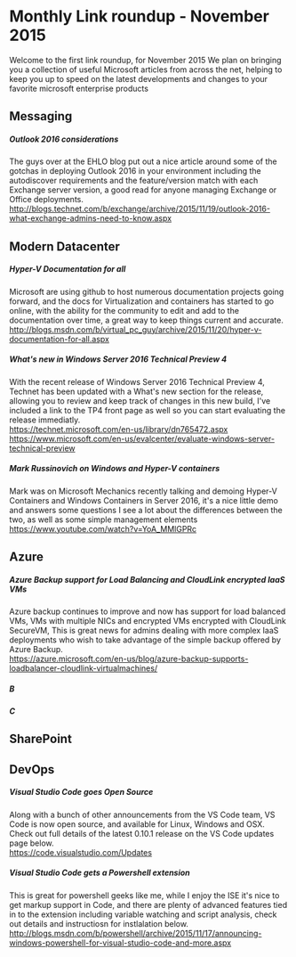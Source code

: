 # Monthly Link roundup - November 2015 #
Welcome to the first link roundup, for November 2015
We plan on bringing you a collection of useful Microsoft articles from across the net, helping to keep you up to speed 
on the latest developments and changes to your favorite microsoft enterprise products


## Messaging ##
##### Outlook 2016 considerations #####
The guys over at the EHLO blog put out a nice article around some of the gotchas in deploying Outlook 2016 in your environment
including the autodiscover requirements and the feature/version match with each Exchange server version, a good read for 
anyone managing Exchange or Office deployments. <br />
<http://blogs.technet.com/b/exchange/archive/2015/11/19/outlook-2016-what-exchange-admins-need-to-know.aspx> <br  />


## Modern Datacenter ##
##### Hyper-V Documentation for all #####
Microsoft are using github to host numerous documentation projects going forward, and the docs for 
Virtualization and containers has started to go online, with the ability for the community to edit and add to 
the documentation over time, a great way to keep things current and accurate.  <br />
<http://blogs.msdn.com/b/virtual_pc_guy/archive/2015/11/20/hyper-v-documentation-for-all.aspx> <br  />

##### What's new in Windows Server 2016 Technical Preview 4 #####
With the recent release of Windows Server 2016 Technical Preview 4, Technet has been updated with a 
What's new section for the release, allowing you to review and keep track of changes in this new build, I've included 
a link to the TP4 front page as well so you can start evaluating the release immediatly. <br  />
<https://technet.microsoft.com/en-us/library/dn765472.aspx> <br  />
<https://www.microsoft.com/en-us/evalcenter/evaluate-windows-server-technical-preview> <br  />

##### Mark Russinovich on Windows and Hyper-V containers #####
Mark was on Microsoft Mechanics recently talking and demoing Hyper-V Containers and Windows Containers in Server 2016, 
it's a nice little demo and answers some questions I see a lot about the differences between the two, 
as well as some simple management elements <br  />
<https://www.youtube.com/watch?v=YoA_MMlGPRc> <br  />


## Azure ##
##### Azure Backup support for Load Balancing and CloudLink encrypted IaaS VMs #####
Azure backup continues to improve and now has support for load balanced VMs, VMs with multiple NICs and encrypted VMs encrypted 
with CloudLink SecureVM, This is great news for admins dealing with more complex IaaS deployments who wish to take advantage 
of the simple backup offered by Azure Backup.<br  />
<https://azure.microsoft.com/en-us/blog/azure-backup-supports-loadbalancer-cloudlink-virtualmachines/> <br  />

##### B #####
##### C #####


## SharePoint ##


## DevOps ##
##### Visual Studio Code goes Open Source #####
Along with a bunch of other announcements from the VS Code team, VS Code is now open source, and available for Linux, Windows and OSX.  
Check out full details of the latest 0.10.1 release on the VS Code updates page below. <br  />
<https://code.visualstudio.com/Updates> <br  />

##### Visual Studio Code gets a Powershell extension #####
This is great for powershell geeks like me, while I enjoy the ISE it's nice to get markup support in Code, and there are 
plenty of advanced features tied in to the extension including variable watching and script analysis, check out details 
and instructiosn for instlalation below. <br  />
<http://blogs.msdn.com/b/powershell/archive/2015/11/17/announcing-windows-powershell-for-visual-studio-code-and-more.aspx> <br  />

